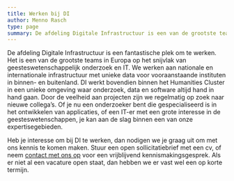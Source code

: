 ```yaml
---
title: Werken bij DI
author: Menno Rasch
type: page
summary: De afdeling Digitale Infrastructuur is een van de grootste teams in Europa op het snijvlak van geesteswetenschappelijk onderzoek en IT
---
```

De afdeling Digitale Infrastructuur is een fantastische plek om te werken. Het is een van de grootste teams in Europa op het snijvlak van geesteswetenschappelijk onderzoek en IT. We werken aan nationale en internationale infrastructuur met unieke data voor vooraanstaande instituten in binnen- en buitenland. DI werkt bovendien binnen het Humanities Cluster in een unieke omgeving waar onderzoek, data en software altijd hand in hand gaan. Door de veelheid aan projecten zijn we regelmatig op zoek naar nieuwe collega’s. Of je nu een onderzoeker bent die gespecialiseerd is in het ontwikkelen van applicaties, of een IT-er met een grote interesse in de geesteswetenschappen, je kan aan de slag binnen een van onze expertisegebieden.

Heb je interesse om bij DI te werken, dan nodigen we je graag uit om met ons kennis te komen maken. Stuur een open sollicitatiebrief met een cv, of neem [contact met ons op](mailto:staf@di.huc.knaw.nl) voor een vrijblijvend kennismakingsgesprek. Als er niet al een vacature open staat, dan hebben we er vast wel een op korte termijn.
